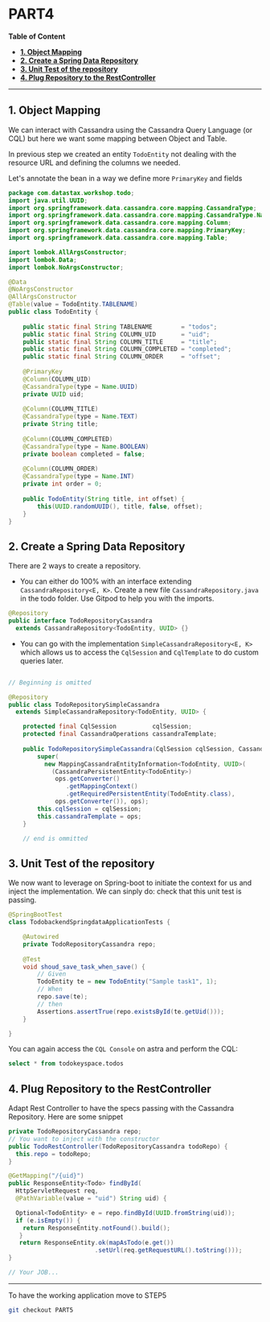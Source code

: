 # PART4

**Table of Content**
- **[1. Object Mapping](#1-object-mapping)**
- **[2. Create a Spring Data Repository](#2-create-a-spring-data-repository)**
- **[3. Unit Test of the repository](#3-unit-test-of-the-repository)**
- **[4. Plug Repository to the RestController](#4-plug-repository-to-the-restcontroller)**

---

## 1. Object Mapping

We can interact with Cassandra using the Cassandra Query Language (or CQL) but here we want some mapping between Object and Table.

In previous step we created an entity `TodoEntity` not dealing with the resource URL and defining the columns we needed.

Let's annotate the bean in a way we define more `PrimaryKey` and fields

```java
package com.datastax.workshop.todo;
import java.util.UUID;
import org.springframework.data.cassandra.core.mapping.CassandraType;
import org.springframework.data.cassandra.core.mapping.CassandraType.Name;
import org.springframework.data.cassandra.core.mapping.Column;
import org.springframework.data.cassandra.core.mapping.PrimaryKey;
import org.springframework.data.cassandra.core.mapping.Table;

import lombok.AllArgsConstructor;
import lombok.Data;
import lombok.NoArgsConstructor;

@Data
@NoArgsConstructor
@AllArgsConstructor
@Table(value = TodoEntity.TABLENAME)
public class TodoEntity {
    
    public static final String TABLENAME        = "todos";
    public static final String COLUMN_UID       = "uid";
    public static final String COLUMN_TITLE     = "title";
    public static final String COLUMN_COMPLETED = "completed";
    public static final String COLUMN_ORDER     = "offset";
    
    @PrimaryKey
    @Column(COLUMN_UID)
    @CassandraType(type = Name.UUID)
    private UUID uid;
    
    @Column(COLUMN_TITLE)
    @CassandraType(type = Name.TEXT)
    private String title;
    
    @Column(COLUMN_COMPLETED)
    @CassandraType(type = Name.BOOLEAN)
    private boolean completed = false;
    
    @Column(COLUMN_ORDER)
    @CassandraType(type = Name.INT)
    private int order = 0;
    
    public TodoEntity(String title, int offset) {
        this(UUID.randomUUID(), title, false, offset);
    }
}
```    

## 2. Create a Spring Data Repository

There are 2 ways to create a repository. 

- You can either do 100% with an interface extending `CassandraRepository<E, K>`. Create a new file `CassandraRepository.java` in the todo folder. Use Gitpod to help you with the imports.

```java
@Repository
public interface TodoRepositoryCassandra 
  extends CassandraRepository<TodoEntity, UUID> {}
```

- You can go with the implementation `SimpleCassandraRepository<E, K>` which allows us to access the `CqlSession` and `CqlTemplate` to do custom queries later.

```java

// Beginning is omitted

@Repository
public class TodoRepositorySimpleCassandra 
  extends SimpleCassandraRepository<TodoEntity, UUID> {

    protected final CqlSession          cqlSession;
    protected final CassandraOperations cassandraTemplate;
    
    public TodoRepositorySimpleCassandra(CqlSession cqlSession, CassandraOperations ops) {
        super(
          new MappingCassandraEntityInformation<TodoEntity, UUID>(
            (CassandraPersistentEntity<TodoEntity>) 
             ops.getConverter()
                .getMappingContext()
                .getRequiredPersistentEntity(TodoEntity.class), 
             ops.getConverter()), ops);
        this.cqlSession = cqlSession;
        this.cassandraTemplate = ops;
    }

    // end is ommitted
```

## 3. Unit Test of the repository

We now want to leverage on Spring-boot to initiate the context for us and inject the implementation. We can sinply do: check that this unit test is passing.

```java
@SpringBootTest
class TodobackendSpringdataApplicationTests {

    @Autowired
    private TodoRepositoryCassandra repo;
    
	@Test
	void shoud_save_task_when_save() {
	    // Given
	    TodoEntity te = new TodoEntity("Sample task1", 1);
	    // When
	    repo.save(te);
	    // then
	    Assertions.assertTrue(repo.existsById(te.getUid()));
	}

}
```

You can again access the `CQL Console` on astra and perform the CQL:

```sql
select * from todokeyspace.todos
```


## 4. Plug Repository to the RestController

Adapt Rest Controller to have the specs passing with the Cassandra Repository. Here are some snippet

```java
private TodoRepositoryCassandra repo;
// You want to inject with the constructor
public TodoRestController(TodoRepositoryCassandra todoRepo) {
  this.repo = todoRepo;
}

@GetMapping("/{uid}")
public ResponseEntity<Todo> findById(
  HttpServletRequest req, 
  @PathVariable(value = "uid") String uid) {

  Optional<TodoEntity> e = repo.findById(UUID.fromString(uid));
  if (e.isEmpty()) {
    return ResponseEntity.notFound().build();
   }
   return ResponseEntity.ok(mapAsTodo(e.get())
                        .setUrl(req.getRequestURL().toString()));
}

// Your JOB...

```

--- 

To have the working application move to STEP5

```bash
git checkout PART5
```
